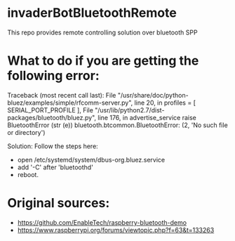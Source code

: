 # invaderBotBluetoothRemote
This repo provides remote controlling solution over bluetooth SPP

# What to do if you are getting the following error:
Traceback (most recent call last):
  File "/usr/share/doc/python-bluez/examples/simple/rfcomm-server.py", line 20, in <module>
    profiles = [ SERIAL_PORT_PROFILE ], 
  File "/usr/lib/python2.7/dist-packages/bluetooth/bluez.py", line 176, in advertise_service
    raise BluetoothError (str (e))
bluetooth.btcommon.BluetoothError: (2, 'No such file or directory')

Solution:
Follow the steps here:
* open /etc/systemd/system/dbus-org.bluez.service
* add '-C' after 'bluetoothd'
* reboot.

# Original sources:
* https://github.com/EnableTech/raspberry-bluetooth-demo
* https://www.raspberrypi.org/forums/viewtopic.php?f=63&t=133263
